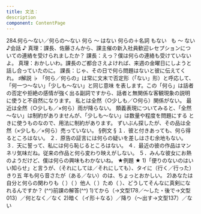 ```yaml
---
title: 文法：
description
component: ContentPage
---
```



284.何ら～ない／何らの～ない
何ら ～ はない
何らの＋名詞 もない
  も ～ ない
♪会話 ♪
真理：課長、佐藤さんから、課主催の新入社員歓迎レセプションについての連絡を受けられましたか？ 課長：えっ？僕は何らの連絡も受けていないよ。 真理：おかしいわ。課長のご都合さえよければ、来週の金曜日にしようと話し合っていたのに。 課長：じゃ、その日で何ら問題はないと彼に伝えてくれ。
♯解説 ♭
「何ら／何らの」は常に文末で否定形（「ない」形）と呼応して、「何一つ～ない」「少しも～ない」と同じ意味 を表します。この「何ら」は話者の否定や拒絶の感情が強く出る副詞ですから、話者と無関係な客観現象の説明 に使うと不自然になります。
私とは全然（○少しも／○何ら）関係がない。 最近は全然（○少しも／×何ら）雨が降らない。
類義表現についてみると、「全然～ない」は制約がありませんが、「少しも～ない」は数量や程度を問題にする ときに使うものなので、用法に制約があります。
ずいぶん探したが、その品は全然（×少しも／×何ら）売っていない。
§例文 §
１．彼と付きあっても、何ら得るところはない。
２．原告の証言には何らの疑いを差しはさむ余地もない。
３．天に誓って、私には何ら恥じるところはない。
４．最近の彼の作品はマンネリ気味だね。従来の作品と何ら変わり映えがしない。
５．みんな彼女にお熱のようだけど、僕は何らの興味もわかないね。
★例題 ★
1)「便りのないのはいい知らせ」と言うが、（それにしては／それにしても）、タイに（行く／行った）きり五 年も何ら音さたが（ある／ない）のは、ちょっとおかしい。
2)あなたは自分と何らの関わりも（ ）（ ）他人（ ）ため（ ）、どうしてそんなに真剣になれるんですか？
(^^)前課の解答(^^)
1)てから（→文型178／～した・後で→文型013）／何となく／なく
2)暗く（イ形＋なる）／降り（～出す→文型137）／ない
